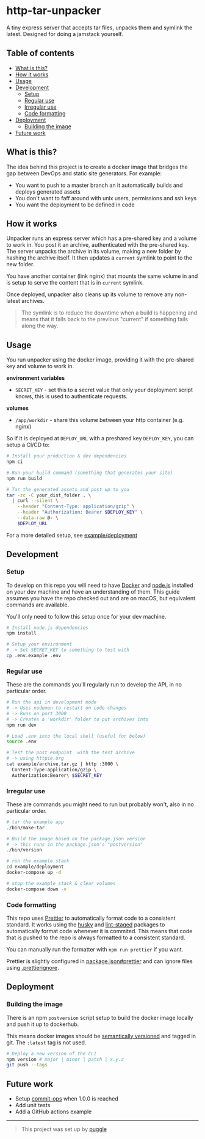 # http-tar-unpacker

A tiny express server that accepts tar files, unpacks them and symlink the latest.
Designed for doing a jamstack yourself.

<!-- toc-head -->

## Table of contents

- [What is this?](#what-is-this)
- [How it works](#how-it-works)
- [Usage](#usage)
- [Development](#development)
  - [Setup](#setup)
  - [Regular use](#regular-use)
  - [Irregular use](#irregular-use)
  - [Code formatting](#code-formatting)
- [Deployment](#deployment)
  - [Building the image](#building-the-image)
- [Future work](#future-work)

<!-- toc-tail -->

## What is this?

The idea behind this project is to create a docker image that bridges the gap
between DevOps and static site generators.
For example:

- You want to push to a master branch an it automatically builds and deploys generated assets
- You don't want to faff around with unix users, permissions and ssh keys
- You want the deployment to be defined in code

## How it works

Unpacker runs an express server which has a pre-shared key and a volume to work in.
You post it an archive, authenticated with the pre-shared key.
The server unpacks the archive in its volume, making a new folder by hashing the archive itself.
It then updates a `current` symlink to point to the new folder.

You have another container (link nginx) that mounts the same volume in
and is setup to serve the content that is in `current` symlink.

Once deployed, unpacker also cleans up its volume to remove any non-latest archives.

> The symlink is to reduce the downtime when a build is happening
> and means that it falls back to the previous "current" if something fails along the way.

## Usage

You run unpacker using the docker image, providing it with the pre-shared key and volume to work in.

**environment variables**

- `SECRET_KEY` - set this to a secret value that only your deployment script knows,
  this is used to authenticate requests.

**volumes**

- `/app/workdir` - share this volume between your http container (e.g. nginx)

So if it is deployed at `DEPLOY_URL` with a preshared key `DEPLOY_KEY`, you can setup a CI/CD to:

```bash
# Install your production & dev dependencies
npm ci

# Run your build command (something that generates your site)
npm run build

# Tar the generated assets and post up to you
tar -zc -C your_dist_folder . \
  | curl --silent \
    --header "Content-Type: application/gzip" \
    --header "Authorization: Bearer $DEPLOY_KEY" \
    --data-raw @- \
    $DEPLOY_URL
```

For a more detailed setup, see [example/deployment](/example/deployment)

## Development

### Setup

To develop on this repo you will need to have [Docker](https://www.docker.com/) and
[node.js](https://nodejs.org) installed on your dev machine and have an understanding of them.
This guide assumes you have the repo checked out and are on macOS, but equivalent commands are available.

You'll only need to follow this setup once for your dev machine.

```bash
# Install node.js dependencies
npm install

# Setup your environment
# -> Set SECRET_KEY to something to test with
cp .env.example .env
```

### Regular use

These are the commands you'll regularly run to develop the API, in no particular order.

```bash
# Run the api in development mode
# -> Uses nodemon to restart on code changes
# -> Runs on port 3000
# -> Creates a 'workdir' folder to put archives into
npm run dev

# Load .env into the local shell (useful for below)
source .env

# Test the post endpoint  with the test archive
# -> using httpie.org
cat example/archive.tar.gz | http :3000 \
  Content-Type:application/gzip \
  Authorization:Bearer\ $SECRET_KEY
```

### Irregular use

These are commands you might need to run but probably won't, also in no particular order.

```bash
# tar the example app
./bin/make-tar

# Build the image based on the package.json version
# -> this runs in the package.json's "postversion"
./bin/version

# run the example stack
cd example/deployment
docker-compose up -d

# stop the example stack & clear volumes
docker-compose down -v
```

### Code formatting

This repo uses [Prettier](https://prettier.io/) to automatically format code to a consistent standard.
It works using the [husky](https://www.npmjs.com/package/husky)
and [lint-staged](https://www.npmjs.com/package/lint-staged) packages to
automatically format code whenever it is commited.
This means that code that is pushed to the repo is always formatted to a consistent standard.

You can manually run the formatter with `npm run prettier` if you want.

Prettier is slightly configured in [package.json#prettier](/package.json)
and can ignore files using [.prettierignore](/.prettierignore).

## Deployment

### Building the image

There is an npm `postversion` script setup to build the docker image
locally and push it up to dockerhub.

This means docker images should be [semantically versioned](https://semver.org/) and tagged in git.
The `:latest` tag is not used.

```bash
# Deploy a new version of the CLI
npm version # major | minor | patch | x.y.z
git push --tags
```

## Future work

- Setup [commit-ops](https://blog.r0b.io/post/automating-developer-operations-for-nodejs/) when 1.0.0 is reached
- Add unit tests
- Add a GitHub actions example

---

> This project was set up by [puggle](https://npm.im/puggle)
